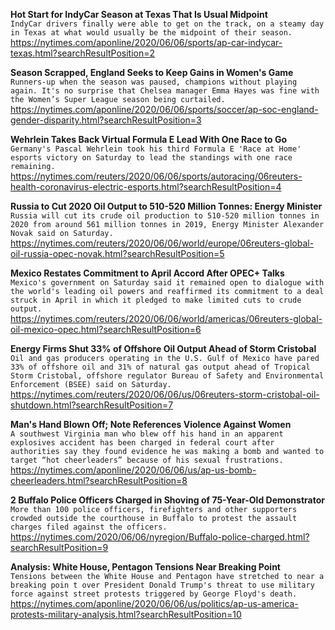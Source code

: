 **Hot Start for IndyCar Season at Texas That Is Usual Midpoint**\
`IndyCar drivers finally were able to get on the track, on a steamy day in Texas at what would usually be the midpoint of their season.`\
https://nytimes.com/aponline/2020/06/06/sports/ap-car-indycar-texas.html?searchResultPosition=2

**Season Scrapped, England Seeks to Keep Gains in Women's Game**\
`Runners-up when the season was paused, champions without playing again. It's no surprise that Chelsea manager Emma Hayes was fine with the Women’s Super League season being curtailed.`\
https://nytimes.com/aponline/2020/06/06/sports/soccer/ap-soc-england-gender-disparity.html?searchResultPosition=3

**Wehrlein Takes Back Virtual Formula E Lead With One Race to Go**\
`Germany's Pascal Wehrlein took his third Formula E 'Race at Home' esports victory on Saturday to lead the standings with one race remaining.`\
https://nytimes.com/reuters/2020/06/06/sports/autoracing/06reuters-health-coronavirus-electric-esports.html?searchResultPosition=4

**Russia to Cut 2020 Oil Output to 510-520 Million Tonnes: Energy Minister**\
`Russia will cut its crude oil production to 510-520 million tonnes in 2020 from around 561 million tonnes in 2019, Energy Minister Alexander Novak said on Saturday.`\
https://nytimes.com/reuters/2020/06/06/world/europe/06reuters-global-oil-russia-opec-novak.html?searchResultPosition=5

**Mexico Restates Commitment to April Accord After OPEC+ Talks**\
`Mexico's government on Saturday said it remained open to dialogue with the world's leading oil powers and reaffirmed its commitment to a deal struck in April in which it pledged to make limited cuts to crude output.`\
https://nytimes.com/reuters/2020/06/06/world/americas/06reuters-global-oil-mexico-opec.html?searchResultPosition=6

**Energy Firms Shut 33% of Offshore Oil Output Ahead of Storm Cristobal**\
`Oil and gas producers operating in the U.S. Gulf of Mexico have pared 33% of offshore oil and 31% of natural gas output ahead of Tropical Storm Cristobal, offshore regulator Bureau of Safety and Environmental Enforcement (BSEE) said on Saturday. `\
https://nytimes.com/reuters/2020/06/06/us/06reuters-storm-cristobal-oil-shutdown.html?searchResultPosition=7

**Man's Hand Blown Off; Note References Violence Against Women**\
`A southwest Virginia man who blew off his hand in an apparent explosives accident has been charged in federal court after authorities say they found evidence he was making a bomb and wanted to target “hot cheerleaders” because of his sexual frustrations.`\
https://nytimes.com/aponline/2020/06/06/us/ap-us-bomb-cheerleaders.html?searchResultPosition=8

**2 Buffalo Police Officers Charged in Shoving of 75-Year-Old Demonstrator**\
`More than 100 police officers, firefighters and other supporters crowded outside the courthouse in Buffalo to protest the assault charges filed against the officers.`\
https://nytimes.com/2020/06/06/nyregion/Buffalo-police-charged.html?searchResultPosition=9

**Analysis: White House, Pentagon Tensions Near Breaking Point**\
`Tensions between the White House and Pentagon have stretched to near a breaking poin t over President Donald Trump's threat to use military force against street protests triggered by George Floyd's death.`\
https://nytimes.com/aponline/2020/06/06/us/politics/ap-us-america-protests-military-analysis.html?searchResultPosition=10

